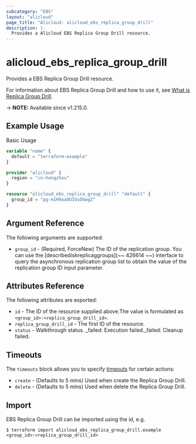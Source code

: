 ```yaml
---
subcategory: "EBS"
layout: "alicloud"
page_title: "Alicloud: alicloud_ebs_replica_group_drill"
description: |-
  Provides a Alicloud EBS Replica Group Drill resource.
---
```


# alicloud_ebs_replica_group_drill

Provides a EBS Replica Group Drill resource. 

For information about EBS Replica Group Drill and how to use it, see [What is Replica Group Drill](https://www.alibabacloud.com/help/en/).

-> **NOTE:** Available since v1.215.0.

## Example Usage

Basic Usage

```terraform
variable "name" {
  default = "terraform-example"
}

provider "alicloud" {
  region = "cn-hangzhou"
}

resource "alicloud_ebs_replica_group_drill" "default" {
  group_id = "pg-m1H9aaOUIGsDUwgZ"
}
```

## Argument Reference

The following arguments are supported:
* `group_id` - (Required, ForceNew) The ID of the replication group. You can use the [describediskreplicaggroups](~~ 426614 ~~) interface to query the asynchronous replication group list to obtain the value of the replication group ID input parameter.

## Attributes Reference

The following attributes are exported:
* `id` - The ID of the resource supplied above.The value is formulated as `<group_id>:<replica_group_drill_id>`.
* `replica_group_drill_id` - The first ID of the resource.
* `status` - Walkthrough status. _failed: Execution failed._failed: Cleanup failed.

## Timeouts

The `timeouts` block allows you to specify [timeouts](https://www.terraform.io/docs/configuration-0-11/resources.html#timeouts) for certain actions:
* `create` - (Defaults to 5 mins) Used when create the Replica Group Drill.
* `delete` - (Defaults to 5 mins) Used when delete the Replica Group Drill.

## Import

EBS Replica Group Drill can be imported using the id, e.g.

```shell
$ terraform import alicloud_ebs_replica_group_drill.example <group_id>:<replica_group_drill_id>
```